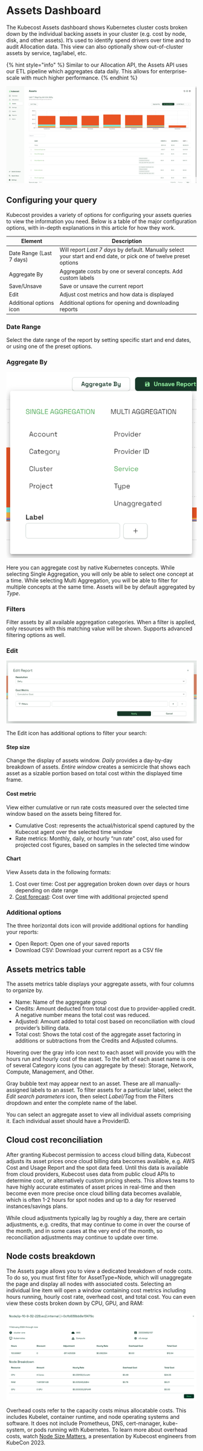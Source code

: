 # Assets Dashboard

The Kubecost Assets dashboard shows Kubernetes cluster costs broken down by the individual backing assets in your cluster (e.g. cost by node, disk, and other assets). It’s used to identify spend drivers over time and to audit Allocation data. This view can also optionally show out-of-cluster assets by service, tag/label, etc.

{% hint style="info" %}
Similar to our Allocation API, the Assets API uses our ETL pipeline which aggregates data daily. This allows for enterprise-scale with much higher performance.
{% endhint %}

![Assets page](/.gitbook/assets/assets.png)

## Configuring your query

Kubecost provides a variety of options for configuring your assets queries to view the information you need. Below is a table of the major configuration options, with in-depth explanations in this article for how they work.

| Element                  | Description                                                                                                         |
| ------------------------ | ------------------------------------------------------------------------------------------------------------------- |
| Date Range (Last 7 days) | Will report _Last 7 days_ by default. Manually select your start and end date, or pick one of twelve preset options |
| Aggregate By             | Aggregate costs by one or several concepts. Add custom labels                                                       |
| Save/Unsave              | Save or unsave the current report                                                                                   |
| Edit                     | Adjust cost metrics and how data is displayed                                                                       |
| Additional options icon  | Additional options for opening and downloading reports                                                              |

### Date Range

Select the date range of the report by setting specific start and end dates, or using one of the preset options.

### Aggregate By

![Aggregate By window](/.gitbook/assets/assetsaggregate.png)

Here you can aggregate cost by native Kubernetes concepts. While selecting Single Aggregation, you will only be able to select one concept at a time. While selecting Multi Aggregation, you will be able to filter for multiple concepts at the same time. Assets will be by default aggregated by *Type*.

### Filters

Filter assets by all available aggregation categories. When a filter is applied, only resources with this matching value will be shown. Supports advanced filtering options as well.

### Edit

![Edit Report window](/.gitbook/assets/assetseditreport.png)

The Edit icon has additional options to filter your search:

#### Step size

Change the display of assets window. _Daily_ provides a day-by-day breakdown of assets. _Entire window_ creates a semicircle that shows each asset as a sizable portion based on total cost within the displayed time frame.

#### Cost metric

View either cumulative or run rate costs measured over the selected time window based on the assets being filtered for.

* Cumulative Cost: represents the actual/historical spend captured by the Kubecost agent over the selected time window
* Rate metrics: Monthly, daily, or hourly “run rate” cost, also used for projected cost figures, based on samples in the selected time window

#### Chart

View Assets data in the following formats:

1. Cost over time: Cost per aggregation broken down over days or hours depending on date range
2. [Cost forecast](/using-kubecost/forecasting.md): Cost over time with additional projected spend


### Additional options

The three horizontal dots icon will provide additional options for handling your reports:

* Open Report: Open one of your saved reports
* Download CSV: Download your current report as a CSV file

## Assets metrics table

The assets metrics table displays your aggregate assets, with four columns to organize by.

* Name: Name of the aggregate group
* Credits: Amount deducted from total cost due to provider-applied credit. A negative number means the total cost was reduced.
* Adjusted: Amount added to total cost based on reconciliation with cloud provider’s billing data.
* Total cost: Shows the total cost of the aggregate asset factoring in additions or subtractions from the Credits and Adjusted columns.

Hovering over the gray info icon next to each asset will provide you with the hours run and hourly cost of the asset. To the left of each asset name is one of several Category icons (you can aggregate by these): Storage, Network, Compute, Management, and Other.

Gray bubble text may appear next to an asset. These are all manually-assigned labels to an asset. To filter assets for a particular label, select the _Edit search parameters_ icon, then select _Label/Tag_ from the Filters dropdown and enter the complete name of the label.

You can select an aggregate asset to view all individual assets comprising it. Each individual asset should have a ProviderID.

## Cloud cost reconciliation

After granting Kubecost permission to access cloud billing data, Kubecost adjusts its asset prices once cloud billing data becomes available, e.g. AWS Cost and Usage Report and the spot data feed. Until this data is available from cloud providers, Kubecost uses data from public cloud APIs to determine cost, or alternatively custom pricing sheets. This allows teams to have highly accurate estimates of asset prices in real-time and then become even more precise once cloud billing data becomes available, which is often 1-2 hours for spot nodes and up to a day for reserved instances/savings plans.

While cloud adjustments typically lag by roughly a day, there are certain adjustments, e.g. credits, that may continue to come in over the course of the month, and in some cases at the very end of the month, so reconciliation adjustments may continue to update over time.

## Node costs breakdown

The Assets page allows you to view a dedicated breakdown of node costs. To do so, you must first filter for AssetType=Node, which will unaggregate the page and display all nodes with associated costs. Selecting an individual line item will open a window containing cost metrics including hours running, hourly cost rate, overhead cost, and total cost. You can even view these costs broken down by CPU, GPU, and RAM:

![Node Costs](/images/nodecosts.png)

Overhead costs refer to the capacity costs minus allocatable costs. This includes Kubelet, container runtime, and node operating systems and software. It does not include Prometheus, DNS, cert-manager, kube-system, or pods running with Kubernetes. To learn more about overhead costs, watch [Node Size Matters](https://www.youtube.com/watch?v=6vNI_O6sdvY), a presentation by Kubecost engineers from KubeCon 2023.